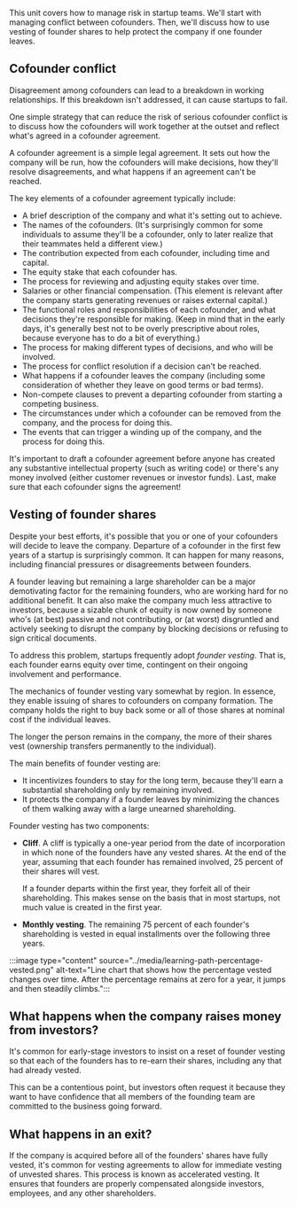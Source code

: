 This unit covers how to manage risk in startup teams. We'll start with managing conflict between cofounders. Then, we'll discuss how to use vesting of founder shares to help protect the company if one founder leaves.

## Cofounder conflict

Disagreement among cofounders can lead to a breakdown in working relationships. If this breakdown isn't addressed, it can cause startups to fail.

One simple strategy that can reduce the risk of serious cofounder conflict is to discuss how the cofounders will work together at the outset and reflect what's agreed in a cofounder agreement.

A cofounder agreement is a simple legal agreement. It sets out how the company will be run, how the cofounders will make decisions, how they'll resolve disagreements, and what happens if an agreement can't be reached.

The key elements of a cofounder agreement typically include:

- A brief description of the company and what it's setting out to achieve.
- The names of the cofounders. (It's surprisingly common for some individuals to assume they'll be a cofounder, only to later realize that their teammates held a different view.)
- The contribution expected from each cofounder, including time and capital.
- The equity stake that each cofounder has.
- The process for reviewing and adjusting equity stakes over time.
- Salaries or other financial compensation. (This element is relevant after the company starts generating revenues or raises external capital.)
- The functional roles and responsibilities of each cofounder, and what decisions they're responsible for making. (Keep in mind that in the early days, it's generally best not to be overly prescriptive about roles, because everyone has to do a bit of everything.)
- The process for making different types of decisions, and who will be involved.
- The process for conflict resolution if a decision can't be reached.
- What happens if a cofounder leaves the company (including some consideration of whether they leave on good terms or bad terms).
- Non-compete clauses to prevent a departing cofounder from starting a competing business.
- The circumstances under which a cofounder can be removed from the company, and the process for doing this.
- The events that can trigger a winding up of the company, and the process for doing this.

It's important to draft a cofounder agreement before anyone has created any substantive intellectual property (such as writing code) or there's any money involved (either customer revenues or investor funds). Last, make sure that each cofounder signs the agreement!

## Vesting of founder shares

Despite your best efforts, it's possible that you or one of your cofounders will decide to leave the company. Departure of a cofounder in the first few years of a startup is surprisingly common. It can happen for many reasons, including financial pressures or disagreements between founders.

A founder leaving but remaining a large shareholder can be a major demotivating factor for the remaining founders, who are working hard for no additional benefit. It can also make the company much less attractive to investors, because a sizable chunk of equity is now owned by someone who's (at best) passive and not contributing, or (at worst) disgruntled and actively seeking to disrupt the company by blocking decisions or refusing to sign critical documents.

To address this problem, startups frequently adopt *founder vesting*. That is, each founder earns equity over time, contingent on their ongoing involvement and performance.

The mechanics of founder vesting vary somewhat by region. In essence, they enable issuing of shares to cofounders on company formation. The company holds the right to buy back some or all of those shares at nominal cost if the individual leaves.

The longer the person remains in the company, the more of their shares vest (ownership transfers permanently to the individual).

The main benefits of founder vesting are:

- It incentivizes founders to stay for the long term, because they'll earn a substantial shareholding only by remaining involved.
- It protects the company if a founder leaves by minimizing the chances of them walking away with a large unearned shareholding.

Founder vesting has two components:

- **Cliff**. A cliff is typically a one-year period from the date of incorporation in which none of the founders have any vested shares. At the end of the year, assuming that each founder has remained involved, 25 percent of their shares will vest.

  If a founder departs within the first year, they forfeit all of their shareholding. This makes sense on the basis that in most startups, not much value is created in the first year.

- **Monthly vesting**. The remaining 75 percent of each founder's shareholding is vested in equal installments over the following three years.

:::image type="content" source="../media/learning-path-percentage-vested.png" alt-text="Line chart that shows how the percentage vested changes over time. After the percentage remains at zero for a year, it jumps and then steadily climbs.":::

## What happens when the company raises money from investors?

It's common for early-stage investors to insist on a reset of founder vesting so that each of the founders has to re-earn their shares, including any that had already vested.

This can be a contentious point, but investors often request it because they want to have confidence that all members of the founding team are committed to the business going forward.

## What happens in an exit?

If the company is acquired before all of the founders' shares have fully vested, it's common for vesting agreements to allow for immediate vesting of unvested shares. This process is known as accelerated vesting. It ensures that founders are properly compensated alongside investors, employees, and any other shareholders.
